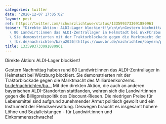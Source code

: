 ```yaml
---
categories: twitter
date: '2020-12-07 17:05:02'
layout: post
ref: https://twitter.com/schwarzlichtwue/status/1335993733091880961
teaser: "Direkte Aktion: ALDI-Lager blockiert!\n\n\n\nGestern Nachmittag haben rund\
  \ 80 Landwirt:innen das ALDI-Zentrallager in Helmstadt bei W\xFCrzburg blockiert.\
  \ Sie demonstrierten mit der Traktorblockade gegen die Marktmacht des Milliardenkonzerns.\
  \ [br.de/nachrichten/ba\u2026](https://www.br.de/nachrichten/bayern/protest-landwirte-blockieren-aldi-zentrallager-in-regenstauf,SIS88eK)"
title: 1335993733091880961
---
```

Direkte Aktion: ALDI-Lager blockiert!



Gestern Nachmittag haben rund 80 Landwirt:innen das ALDI-Zentrallager in Helmstadt bei Würzburg blockiert. Sie demonstrierten mit der Traktorblockade gegen die Marktmacht des Milliardenkonzerns. [br.de/nachrichten/ba…](https://www.br.de/nachrichten/bayern/protest-landwirte-blockieren-aldi-zentrallager-in-regenstauf,SIS88eK)
Mit den direkten Aktion, die auch an anderen bayerischen ALDI-Standorten stattfanden, wehren sich die Landwirt:innen gegen die Billigpreispolitik des Discount-Riesen.
Die niedrigen Preise für Lebensmittel sind aufgrund zunehmender Armut politisch gewollt und ein Instrument der Elendsverwaltung. Deswegen braucht es insgesamt höhere Löhne und Sozialleistungen - für Landwirt:innen und Einkommensschwache!
